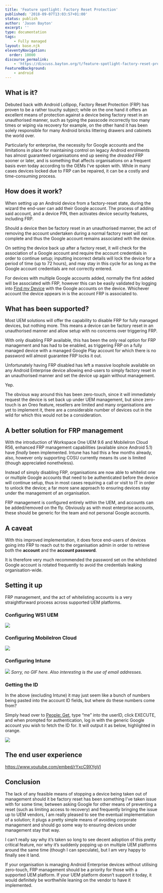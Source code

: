 ```yaml
---
title: 'Feature spotlight: Factory Reset Protection'
published: '2018-09-07T13:03:57+01:00'
status: publish
author: 'Jason Bayton'
excerpt: ''
type: documentation
tags: 
    - Fully managed
layout: base.njk
eleventyNavigation:
  order: 10000
discourse_permalink:
    - 'https://discuss.bayton.org/t/feature-spotlight-factory-reset-protection/183'
FeaturedBackground:
    - android
---
```

## What is it?

Debuted back with Android Lollipop, Factory Reset Protection (FRP) has proven to be a rather touchy subject; while on the one hand it offers an excellent means of protection against a device being factory reset in an unauthorised manner, such as typing the passcode incorrectly too many times or wiping via recovery for example, on the other hand it has been solely responsible for many Android bricks littering drawers and cabinets the world over.

Particularly for enterprise, the necessity for Google accounts and the limitations in place for maintaining control on legacy Android enrolments has almost guaranteed organisations end up seeing the _dreaded_ FRP sooner or later, and is something that affects organisations on a frequent basis even today according to the OEMs I've spoken with. While in many cases devices locked due to FRP can be repaired, it can be a costly and time-consuming process.

## How does it work?

When setting up an Android device from a factory-reset state, during the wizard the end-user can add their Google account. The process of adding said account, and a device PIN, then activates device security features, including FRP.

Should a device then be factory reset in an unauthorised manner, the act of removing the account undertaken during a normal factory reset will not complete and thus the Google account remains associated with the device.

On setting the device back up after a factory reset, it will check for the association of a Google account and require the account credentials in order to continue setup; inputting incorrect details will lock the device for a period of time (up to 72 hours), and may stay in this cycle for as long as the Google account credentials are not correctly entered.

For devices with multiple Google accounts added, normally the first added will be associated with FRP, however this can be easily validated by logging into [Find my Device](https://www.google.com/android/find) with the Google accounts on the device. Whichever account the device appears in is the account FRP is associated to.

## What has been supported?

Most UEM solutions will offer the capability to disable FRP for fully managed devices, but nothing more. This means a device can be factory reset in an unauthorised manner and allow setup with no concerns over triggering FRP.

With only disabling FRP available, this has been the only real option for FRP management and has had to be enabled, as triggering FRP on a fully managed device with a managed Google Play account for which there is no password will almost guarantee FRP locks it out.

Unfortunately having FRP disabled has left a massive loophole available on any Android Enterprise device allowing end-users to simply factory reset in an unauthorised manner and set the device up again without management.

Yep.

The obvious way around this has been zero-touch, since it will immediately request the device is set back up under UEM management, but since zero-touch is an Oreo feature, resellers are limited and many organisations are yet to implement it, there are a considerable number of devices out in the wild for which this would not be a consideration.

## A better solution for FRP management

With the introduction of Workspace One UEM 9.6 and MobileIron Cloud R56, enhanced FRP management capabilities (available since Android 5.1) have *finally* been implemented. Intune has had this a few months already, also, however only supporting COSU currently means its use is limited (though appreciated nonetheless).

Instead of simply disabling FRP, organisations are now able to whitelist one or multiple Google accounts that need to be authenticated before the device will continue setup, thus in most cases requiring a call or visit to IT in order to unlock the device; a far more sane approach to ensuring devices stay under the management of an organisation.

FRP management is configured entirely within the UEM, and accounts can be added/removed on the fly. Obviously as with most enterprise accounts, these should be generic for the team and not personal Google accounts.

## A caveat

With this improved implementation, it does force end-users of devices going into FRP to reach out to the organisation admin in order to retrieve both the **account** and the **account password**. 

It is therefore very much recommended the password set on the whitelisted Google account is rotated frequently to avoid the credentials leaking organisation-wide.

## Setting it up

FRP management, and the act of whitelisting accounts is a very straightforward process across supported UEM platforms.

### Configuring WS1 UEM

![](https://cdn.bayton.org/uploads/2018/09/2018-09-06-12.46.44.gif)

### Configuring MobileIron Cloud

![](https://cdn.bayton.org/uploads/2018/09/2018-09-06-12.51.53.gif)

### Configuring Intune

![](https://cdn.bayton.org/uploads/2018/09/image-2.png)
*Sorry, no GIF here. Also interesting is the use of email addresses.*

### Getting the ID

In the above (excluding Intune) it may just seem like a bunch of numbers being pasted into the account ID fields, but where do these numbers come from?

Simply head over to [People: Get](https://developers.google.com/people/api/rest/v1/people/get), type “me” into the userID, click EXECUTE, and when prompted for authentication, log in with the generic Google account you wish to fetch the ID for. It will output it as below, highlighted in orange.

![](https://cdn.bayton.org/uploads/2018/09/image-1.png)

## The end user experience

https://www.youtube.com/embed/rYxcC9XYgVI

## Conclusion

The lack of any feasible means of stopping a device being taken out of management should it be factory reset has been something I’ve taken issue with for some time; between asking Google for other means of preventing a reset (such as limiting access to recovery) and frequently bringing the issue up to UEM vendors, I am really pleased to see the eventual implementation of a solution; it plugs a pretty simple means of avoiding corporate management and should go some way to ensuring devices under management stay that way.

I can’t really say why it’s taken so long to see decent adoption of this pretty critical feature, nor why it’s suddenly popping up on multiple UEM platforms around the same time (though I can speculate), but I am very happy to finally see it land.

If your organisation is managing Android Enterprise devices without utilising zero-touch, FRP management should be a priority for those with a supported UEM platform. If your UEM platform doesn’t support it today, it would definitely be worthwhile leaning on the vendor to have it implemented.